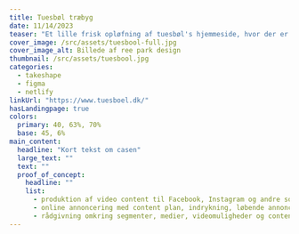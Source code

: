 ```yaml
---
title: Tuesbøl træbyg
date: 11/14/2023
teaser: "Et lille frisk opløfning af tuesbøl's hjemmeside, hvor der er taget højde for enkelthed og hastighedsoptimering."
cover_image: /src/assets/tuesbool-full.jpg
cover_image_alt: Billede af ree park design
thumbnail: /src/assets/tuesbool.jpg
categories:
  - takeshape
  - figma
  - netlify
linkUrl: "https://www.tuesboel.dk/"
hasLandingpage: true
colors:
  primary: 40, 63%, 70%
  base: 45, 6%
main_content:
  headline: "Kort tekst om casen"
  large_text: ""
  text: ""
  proof_of_concept:
    headline: ""
    list:
      - produktion af video content til Facebook, Instagram og andre sociale medier
      - online annoncering med content plan, indrykning, løbende annonce optimering samt effektiv statistik på resultater
      - rådgivning omkring segmenter, medier, videomuligheder og content strategi
---
```



